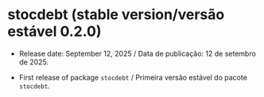 # stocdebt (stable version/versão estável 0.2.0)

* Release date: September 12, 2025 / Data de publicação: 12 de setembro de 2025.

* First release of package `stocdebt` / Primeira versão estável do pacote `stocdebt`.
